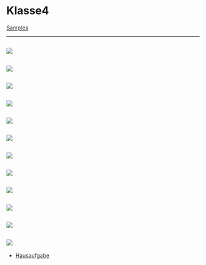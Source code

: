 # Klasse4


[Samples](Klasse4/samples.zip)

---
![](Klasse4/4-1.png)
---
![](Klasse4/4-2.png)
---
![](Klasse4/4-3.png)
---
![](Klasse4/4-4.png)
---
![](Klasse4/4-5.png)
---
![](Klasse4/4-6.png)
---
![](Klasse4/4-7.png)
---
![](Klasse4/4-8.png)
---
![](Klasse4/4-9.png)
---
![](Klasse4/4-10.png)
---
![](Klasse4/4-11.png)
---
![](Klasse4/4-12.png)
---
- [Hausaufgabe](Klasse4/Hausaufgabe.zip)
